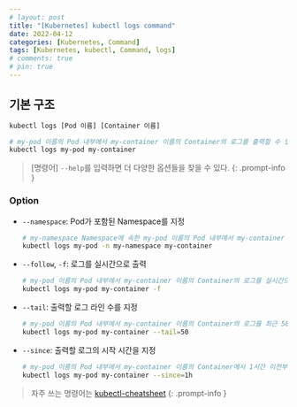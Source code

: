 ```yaml
---
# layout: post
title: "[Kubernetes] kubectl logs command"
date: 2022-04-12
categories: [Kubernetes, Command]
tags: [Kubernetes, kubectl, Command, logs]
# comments: true
# pin: true
---
```


## 기본 구조

```bash
kubectl logs [Pod 이름] [Container 이름]

# my-pod 이름의 Pod 내부에서 my-container 이름의 Container의 로그를 출력할 수 있다.
kubectl logs my-pod my-container
```

> [명령어] `--help`를 입력하면 더 다양한 옵션들을 찾을 수 있다.
{: .prompt-info }

### Option

- `--namespace`: Pod가 포함된 Namespace를 지정
    ```bash
    # my-namespace Namespace에 속한 my-pod 이름의 Pod 내부에서 my-container 이름의 Container의 로그를 출력
    kubectl logs my-pod -n my-namespace my-container
    ```

- `--follow`, `-f`: 로그를 실시간으로 출력
    ```bash
    # my-pod 이름의 Pod 내부에서 my-container 이름의 Container의 로그를 실시간으로 출력
    kubectl logs my-pod my-container -f
    ```

- `--tail`: 출력할 로그 라인 수를 지정
    ```bash
    # my-pod 이름의 Pod 내부에서 my-container 이름의 Container의 로그를 최근 50개 라인만 출력
    kubectl logs my-pod my-container --tail=50
    ```

- `--since`: 출력할 로그의 시작 시간을 지정
    ```bash
    # my-pod 이름의 Pod 내부에서 my-container 이름의 Container에서 1시간 이전부터 출력할 로그를 선택
    kubectl logs my-pod my-container --since=1h
    ```

> 자주 쓰는 명령어는 [kubectl-cheatsheet](https://kubernetes.io/docs/reference/kubectl/cheatsheet/)
{: .prompt-info }
